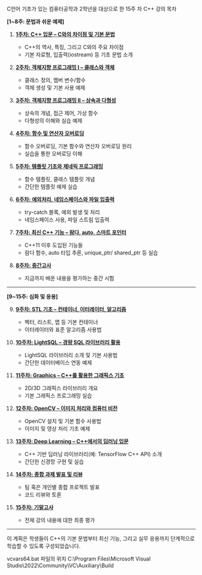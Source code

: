 C언어 기초가 있는 컴퓨터공학과 2학년을 대상으로 한 15주 차 C++ 강의 목차

**[1~8주: 문법과 쉬운 예제]**

1. **[1주차: C++ 입문 – C와의 차이점 및 기본 문법](./1.md)**  
   - C++의 역사, 특징, 그리고 C와의 주요 차이점  
   - 기본 자료형, 입출력(iostream) 등 기초 문법 소개

2. **[2주차: 객체지향 프로그래밍 I – 클래스와 객체](./2.md)**  
   - 클래스 정의, 멤버 변수/함수  
   - 객체 생성 및 기본 사용 예제

3. **[3주차: 객체지향 프로그래밍 II – 상속과 다형성](./3.md)**  
   - 상속의 개념, 접근 제어, 가상 함수  
   - 다형성의 이해와 실습 예제

4. **[4주차: 함수 및 연산자 오버로딩](./4.md)**  
   - 함수 오버로딩, 기본 함수와 연산자 오버로딩 원리  
   - 실습을 통한 오버로딩 이해

5. **[5주차: 템플릿 기초와 제네릭 프로그래밍](./5.md)**  
   - 함수 템플릿, 클래스 템플릿 개념  
   - 간단한 템플릿 예제 실습

6. **[6주차: 예외처리, 네임스페이스와 파일 입출력](./6.md)**  
   - try-catch 블록, 예외 발생 및 처리  
   - 네임스페이스 사용, 파일 스트림 입출력

7. **[7주차: 최신 C++ 기능 – 람다, auto, 스마트 포인터](./7.md)**  
   - C++11 이후 도입된 기능들  
   - 람다 함수, auto 타입 추론, unique_ptr/ shared_ptr 등 실습

8. **[8주차: 중간고사](./8.md)**  
   - 지금까지 배운 내용을 평가하는 중간 시험

---

**[9~15주: 심화 및 응용]**

9. **[9주차: STL 기초 – 컨테이너, 이터레이터, 알고리즘](./9.md)**  
   - 벡터, 리스트, 맵 등 기본 컨테이너  
   - 이터레이터와 표준 알고리즘 사용법

10. **[10주차: LightSQL – 경량 SQL 라이브러리 활용](./10.md)**  
    - LightSQL 라이브러리 소개 및 기본 사용법  
    - 간단한 데이터베이스 연동 예제

11. **[11주차: Graphics – C++를 활용한 그래픽스 기초](./11.md)**  
    - 2D/3D 그래픽스 라이브러리 개요  
    - 기본 그래픽스 프로그래밍 실습

12. **[12주차: OpenCV – 이미지 처리와 컴퓨터 비전](./12.md)**  
    - OpenCV 설치 및 기본 함수 사용법  
    - 이미지 및 영상 처리 기초 예제

13. **[13주차: Deep Learning – C++에서의 딥러닝 입문](./13.md)**  
    - C++ 기반 딥러닝 라이브러리(예: TensorFlow C++ API) 소개  
    - 간단한 신경망 구현 및 실습

14. **[14주차: 종합 과제 발표 및 리뷰](./14.md)**  
    - 팀 혹은 개인별 종합 프로젝트 발표  
    - 코드 리뷰와 토론

15. **[15주차: 기말고사](./15.md)**  
    - 전체 강의 내용에 대한 최종 평가

---

이 계획은 학생들이 C++의 기본 문법부터 최신 기능, 그리고 실무 응용까지 단계적으로 학습할 수 있도록 구성되었습니다.

vcvars64.bat 파일의 위치
C:\Program Files\Microsoft Visual Studio\2022\Community\VC\Auxiliary\Build


